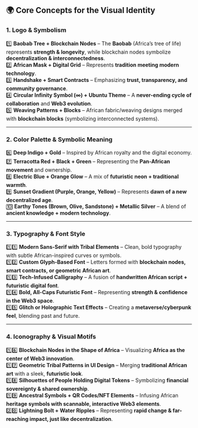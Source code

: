 ## **🌍 Core Concepts for the Visual Identity**

### **1\. Logo & Symbolism**

1️⃣ **Baobab Tree \+ Blockchain Nodes** – The **Baobab** (Africa’s tree of life) represents **strength & longevity**, while blockchain nodes symbolize **decentralization & interconnectedness**.  
 2️⃣ **African Mask \+ Digital Grid** – Represents **tradition meeting modern technology**.  
 3️⃣ **Handshake \+ Smart Contracts** – Emphasizing **trust, transparency, and community governance**.  
 4️⃣ **Circular Infinity Symbol (∞) \+ Ubuntu Theme** – A **never-ending cycle of collaboration** and **Web3 evolution**.  
 5️⃣ **Weaving Patterns \+ Blocks** – African fabric/weaving designs merged with **blockchain blocks** (symbolizing interconnected systems).

---

### **2\. Color Palette & Symbolic Meaning**

6️⃣ **Deep Indigo \+ Gold** – Inspired by African royalty and the digital economy.  
 7️⃣ **Terracotta Red \+ Black \+ Green** – Representing the **Pan-African movement** and ownership.  
 8️⃣ **Electric Blue \+ Orange Glow** – A mix of **futuristic neon \+ traditional warmth**.  
 9️⃣ **Sunset Gradient (Purple, Orange, Yellow)** – Represents **dawn of a new decentralized age**.  
 🔟 **Earthy Tones (Brown, Olive, Sandstone) \+ Metallic Silver** – A blend of **ancient knowledge \+ modern technology**.

---

### **3\. Typography & Font Style**

1️⃣1️⃣ **Modern Sans-Serif with Tribal Elements** – Clean, bold typography with subtle African-inspired curves or symbols.  
 1️⃣2️⃣ **Custom Glyph-Based Font** – Letters formed with **blockchain nodes, smart contracts, or geometric African art**.  
 1️⃣3️⃣ **Tech-Infused Calligraphy** – A fusion of **handwritten African script \+ futuristic digital font**.  
 1️⃣4️⃣ **Bold, All-Caps Futuristic Font** – Representing **strength & confidence in the Web3 space**.  
 1️⃣5️⃣ **Glitch or Holographic Text Effects** – Creating a **metaverse/cyberpunk feel**, blending past and future.

---

### **4\. Iconography & Visual Motifs**

1️⃣6️⃣ **Blockchain Nodes in the Shape of Africa** – Visualizing **Africa as the center of Web3 innovation**.  
 1️⃣7️⃣ **Geometric Tribal Patterns in UI Design** – Merging **traditional African art** with a sleek, **futuristic look**.  
 1️⃣8️⃣ **Silhouettes of People Holding Digital Tokens** – Symbolizing **financial sovereignty & shared ownership**.  
 1️⃣9️⃣ **Ancestral Symbols \+ QR Codes/NFT Elements** – Infusing African **heritage symbols with scannable, interactive Web3 elements**.  
 2️⃣0️⃣ **Lightning Bolt \+ Water Ripples** – Representing **rapid change & far-reaching impact, just like decentralization**.